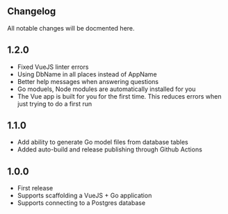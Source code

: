 ## Changelog

All notable changes will be docmented here.

## 1.2.0

* Fixed VueJS linter errors
* Using DbName in all places instead of AppName
* Better help messages when answering questions
* Go moduels, Node modules are automatically installed for you
* The Vue app is built for you for the first time. This reduces errors when just trying to do a first run

## 1.1.0

* Add ability to generate Go model files from database tables
* Added auto-build and release publishing through Github Actions

## 1.0.0

* First release
* Supports scaffolding a VueJS + Go application
* Supports connecting to a Postgres database

